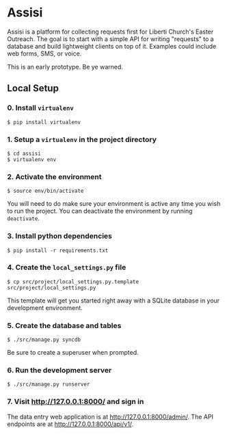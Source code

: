 # Assisi

Assisi is a platform for collecting requests first for Liberti Church's Easter
Outreach. The goal is to start with a simple API for writing "requests" to a
database and build lightweight clients on top of it. Examples could include
web forms, SMS, or voice.

This is an early prototype. Be ye warned.

## Local Setup

### 0. Install `virtualenv`

    $ pip install virtualenv

### 1. Setup a `virtualenv` in the project directory

    $ cd assisi
    $ virtualenv env

### 2. Activate the environment

    $ source env/bin/activate

You will need to do make sure your environment is active any time you wish to run the project. You can deactivate the environment by running `deactivate`.

### 3. Install python dependencies

    $ pip install -r requirements.txt

### 4. Create the `local_settings.py` file

    $ cp src/project/local_settings.py.template src/project/local_settings.py

This template will get you started right away with a SQLite database in your development environment.

### 5. Create the database and tables

    $ ./src/manage.py syncdb

Be sure to create a superuser when prompted.

### 6. Run the development server

    $ ./src/manage.py runserver

### 7. Visit http://127.0.0.1:8000/ and sign in

The data entry web application is at http://127.0.0.1:8000/admin/. The API endpoints are at http://127.0.0.1:8000/api/v1/.




